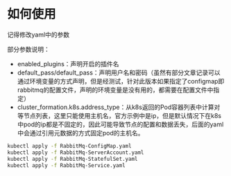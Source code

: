 # 如何使用

记得修改yaml中的参数

部分参数说明：
- enabled_plugins：声明开启的插件名
- default_pass/default_pass：声明用户名和密码（虽然有部分文章记录可以通过环境变量的方式声明，但是经测试，针对此版本如果指定了configmap即rabbitmq的配置文件，声明的环境变量是没有用的，都需要在配置文件中指定）
- cluster_formation.k8s.address_type：从k8s返回的Pod容器列表中计算对等节点列表，这里只能使用主机名，官方示例中是ip，但是默认情况下在k8s中pod的ip都是不固定的，因此可能导致节点的配置和数据丢失，后面的yaml中会通过引用元数据的方式固定pod的主机名。

```bash
kubectl apply -f RabbitMq-ConfigMap.yaml
kubectl apply -f RabbitMq-ServerAccount.yaml
kubectl apply -f RabbitMq-StatefulSet.yaml
kubectl apply -f RabbitMq-Service.yaml
```